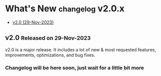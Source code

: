 # What's New <small>changelog</small> v2.0.x

- [v2.0 (29-Nov-2023)](#v2.0)

<a name="v2.0"></a> 
## v2.0 <small>Released on 29-Nov-2023</small>

v2.0 is a major release. It includes a lot of new & most requested features, improvements, optimizations, and bug fixes.


### Changelog will be here soon, just wait for a little bit more